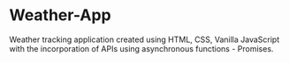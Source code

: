 # Weather-App

Weather tracking application created using HTML, CSS, Vanilla JavaScript with the incorporation of APIs using asynchronous functions - Promises.
